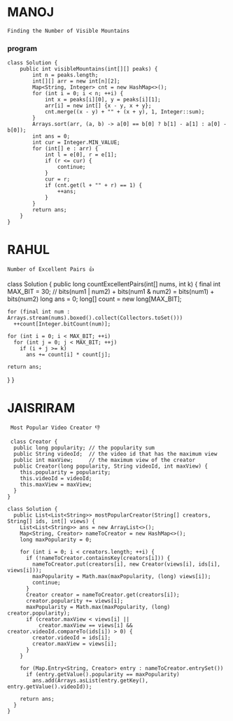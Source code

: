 # MANOJ
```
Finding the Number of Visible Mountains
```
### program
```
class Solution {
    public int visibleMountains(int[][] peaks) {
        int n = peaks.length;
        int[][] arr = new int[n][2];
        Map<String, Integer> cnt = new HashMap<>();
        for (int i = 0; i < n; ++i) {
            int x = peaks[i][0], y = peaks[i][1];
            arr[i] = new int[] {x - y, x + y};
            cnt.merge((x - y) + "" + (x + y), 1, Integer::sum);
        }
        Arrays.sort(arr, (a, b) -> a[0] == b[0] ? b[1] - a[1] : a[0] - b[0]);
        int ans = 0;
        int cur = Integer.MIN_VALUE;
        for (int[] e : arr) {
            int l = e[0], r = e[1];
            if (r <= cur) {
                continue;
            }
            cur = r;
            if (cnt.get(l + "" + r) == 1) {
                ++ans;
            }
        }
        return ans;
    }
}
```
# RAHUL
```
Number of Excellent Pairs 👍
```
class Solution {
  public long countExcellentPairs(int[] nums, int k) {
    final int MAX_BIT = 30;
    // bits(num1 | num2) + bits(num1 & num2) = bits(num1) + bits(num2)
    long ans = 0;
    long[] count = new long[MAX_BIT];

    for (final int num : Arrays.stream(nums).boxed().collect(Collectors.toSet()))
      ++count[Integer.bitCount(num)];

    for (int i = 0; i < MAX_BIT; ++i)
      for (int j = 0; j < MAX_BIT; ++j)
        if (i + j >= k)
          ans += count[i] * count[j];

    return ans;
  }
}

# JAISRIRAM
```
 Most Popular Video Creator 👎

 class Creator {
  public long popularity; // the popularity sum
  public String videoId;  // the video id that has the maximum view
  public int maxView;     // the maximum view of the creator
  public Creator(long popularity, String videoId, int maxView) {
    this.popularity = popularity;
    this.videoId = videoId;
    this.maxView = maxView;
  }
}

class Solution {
  public List<List<String>> mostPopularCreator(String[] creators, String[] ids, int[] views) {
    List<List<String>> ans = new ArrayList<>();
    Map<String, Creator> nameToCreator = new HashMap<>();
    long maxPopularity = 0;

    for (int i = 0; i < creators.length; ++i) {
      if (!nameToCreator.containsKey(creators[i])) {
        nameToCreator.put(creators[i], new Creator(views[i], ids[i], views[i]));
        maxPopularity = Math.max(maxPopularity, (long) views[i]);
        continue;
      }
      Creator creator = nameToCreator.get(creators[i]);
      creator.popularity += views[i];
      maxPopularity = Math.max(maxPopularity, (long) creator.popularity);
      if (creator.maxView < views[i] ||
          creator.maxView == views[i] && creator.videoId.compareTo(ids[i]) > 0) {
        creator.videoId = ids[i];
        creator.maxView = views[i];
      }
    }

    for (Map.Entry<String, Creator> entry : nameToCreator.entrySet())
      if (entry.getValue().popularity == maxPopularity)
        ans.add(Arrays.asList(entry.getKey(), entry.getValue().videoId));

    return ans;
  }
}


